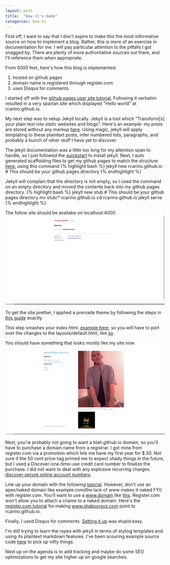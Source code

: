 ```yaml
---
layout: post
title:  "How it's made"
categories: how-to
---
```

First off, I want to say that I don't aspire to make this the most informative source on how to implement a blog. Rather, this
is more of an exercise in documentation for me. I will pay particular attention to the pitfalls I got snagged by.
There are plenty of more authoritative sources out there, and I'll reference them when appropriate.

From 5000 feet, here's how this blog is implemented:

1. hosted on github pages
2. domain name is registered through register.com
3. uses Disqus for comments.

I started off with the [github pages user site tutorial](http://pages.github.com/). Following it verbatim resulted in a
very spartan site which displayed "Hello world" at rcarino.github.io.

My next step was to setup Jekyll locally. Jekyll is a tool which "Transform[s] your plain text into static websites and
blogs". Here's an example: my posts are stored without any markup [here](https://github.com/rcarino/rcarino.github.io/tree/master/_posts).
Using magic, jekyll will apply templating to these plaintext posts, infer numbered lists, paragraphs, and probably a bunch
of other stuff I have yet to discover.

The jekyll documentation was a little too long for my attention span to handle, so I just followed the [quickstart](http://jekyllrb.com/docs/quickstart/)
to install jekyll. Next, I auto generated scaffolding files to get my github pages to match the structure [here](http://jekyllrb.com/docs/structure/),
using this command
{% highlight bash %}
jekyll new rcarino.github.io # This should be your github pages directory
{% endhighlight %}

Jekyll will complain that the directory is not empty, so I used the command on an empty directory and moved the contents
back into my github pages directory.
{% highlight bash %}
jekyll new stub # This should be your github pages directory
mv stub/* rcarino.github.io
cd rcarino.github.io
jekyll serve
{% endhighlight %}

The follow site should be availabe on localhost:4000
![Ugly fresh jekyll site](/images/blog_how_to/vanilla_jekyll.png)

To get the site prettier, I applied a premade theme by following the steps in [this guide](https://github.com/blog/1081-instantly-beautiful-project-pages)
exactly.

This step smashes your index.html. [example here](https://github.com/rcarino/rcarino.github.io/commit/49ed17cd355115645b855be3c70cb770c4bd98a1),
so you will have to port over the changes to the layouts/default.html, like [so]( https://github.com/rcarino/rcarino.github.io/commit/979016ac8eac816c6b909f0106f95e97fd2580b0).

You should have something that looks mostly like my site now ![how my site is now](/images/blog_how_to/site_now.png)

Next, you're probably not going to want a blah.github.io domain, so you'll have to purchase a domain name from a registrar.
I got mine from register.com via a promotion which lets me have my first year for $.50. Not sure if the 50 cent price-tag
primed me to expect shady things in the future, but I used a Discover-one-time-use credit card number to finalize the purchase.
I did not want to deal with any explosive recurring charges.
[discover secure online account numbers](https://www.discover.com/credit-cards/help-center/faqs/soan.html).

Link up your domain with the following [tutorial](https://help.github.com/articles/setting-up-a-custom-domain-with-pages).
However, don't use an apex/naked domain like example.com(the lack of www makes it naked FYI) with register.com.
You'll want to use a www.domain like [this](https://github.com/rcarino/rcarino.github.io/blob/master/CNAME). Register.com won't allow you to
attach a cname to a naked domain. Here's the [register.com tutorial](http://www.register.com/customersupport/tutorials/cname.rcmx)
for making www.shaboyrayz.com point to rcarino.github.io.

Finally, I used Disqus for comments. [Setting it up](http://help.disqus.com/customer/portal/articles/472138-jekyll-installation-instructions)
was stupid easy.

I'm still trying to learn the ropes with jekyll in terms of styling templates and using its plaintext markdown features.
I've been scouring example source code [here](http://jekyllrb.com/docs/sites/) to pick up nifty things.

Next up on the agenda is to add tracking and maybe do some SEO optimizations to get my site higher up on google searches.
